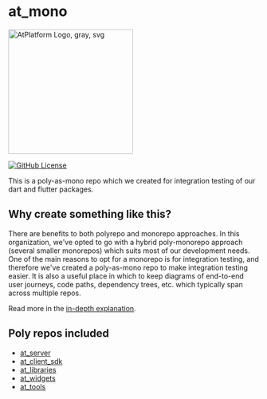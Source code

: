 # at_mono

<img width=250px src="https://atsign.dev/assets/img/atPlatform_logo_gray.svg?sanitize=true" alt="AtPlatform Logo, gray, svg">

[![GitHub License](https://img.shields.io/badge/license-BSD3-blue.svg)](./LICENSE)

This is a poly-as-mono repo which we created for integration testing of our dart and
flutter packages.

## Why create something like this?

There are benefits to both polyrepo and monorepo approaches. In this organization,
we've opted to go with a hybrid poly-monorepo approach (several smaller monorepos)
which suits most of our development needs.
One of the main reasons to opt for a monorepo is for integration testing, and
therefore we've created a poly-as-mono repo to make integration testing easier.
It is also a useful place in which to keep diagrams of end-to-end user journeys,
code paths, dependency trees, etc. which typically span across multiple repos.

Read more in the [in-depth explanation](https://github.com/atsign-foundation/.github/blob/trunk/at_mono.md).

## Poly repos included

- [at_server](https://github.com/atsign-foundation/at_server.git)
- [at_client_sdk](https://github.com/atsign-foundation/at_client_sdk.git)
- [at_libraries](https://github.com/atsign-foundation/at_libraries.git)
- [at_widgets](https://github.com/atsign-foundation/at_widgets.git)
- [at_tools](https://github.com/atsign-foundation/at_tools.git)

